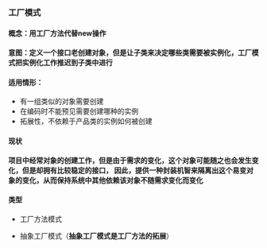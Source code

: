 ### 工厂模式

#### 概念：用工厂方法代替new操作

#### 意图：定义一个接口老创建对象，但是让子类来决定哪些类需要被实例化，工厂模式把实例化工作推迟到子类中进行

#### 适用情形：
- 有一组类似的对象需要创建
- 在编码时不能预见需要创建哪种的实例
- 拓展性，不依赖于产品类的实例如何被创建

#### 现状
**项目中经常对象的创建工作，但是由于需求的变化，这个对象可能随之也会发生变化，但是却拥有比较稳定的接口，
因此，提供一种封装机智来隔离出这个易变对象的变化，从而保持系统中其他依赖该对象不随需求变化而变化**

#### 类型
- 工厂方法模式

- 抽象工厂模式（**抽象工厂模式是工厂方法的拓展**）